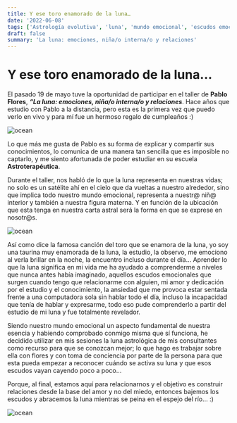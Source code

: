 ```yaml
---
title: Y ese toro enamorado de la luna…
date: '2022-06-08'
tags: ['Astrología evolutiva', 'luna', 'mundo emocional', 'escudos emocionales', 'niñ@ interior']
draft: false
summary: 'La luna: emociones, niña/o interna/o y relaciones'
---
```


# **Y ese toro enamorado de la luna…**


El pasado 19 de mayo tuve la oportunidad de participar en el taller de **Pablo Flores**, ***“La luna: emociones, niña/o interna/o y relaciones***. Hace años que estudio con Pablo a la distancia, pero esta es la primera vez que puedo verlo en vivo y para mí fue un hermoso regalo de cumpleaños :)


<Image alt="ocean" src="/static/images/Blog/Luna/20220519_190740.jpg" width={450} height={300} />


Lo que más me gusta de Pablo es su forma de explicar y compartir sus conocimientos, lo comunica de una manera tan sencilla que es imposible no captarlo, y me siento afortunada de poder estudiar en su escuela **Astroterapéutica**.


Durante el taller, nos habló de lo que la luna representa en nuestras vidas; no solo es un satélite ahí en el cielo que da vueltas a nuestro alrededor, sino que implica todo nuestro mundo emocional, representa a nuestr@ niñ@ interior y también a nuestra figura materna. Y en función de la ubicación que esta tenga en nuestra carta astral será la forma en que se exprese en nosotr@s.


<Image alt="ocean" src="/static/images/Blog/Luna/20220519_182141.jpg" width={450} height={300} />


Así como dice la famosa canción del toro que se enamora de la luna, yo soy una taurina muy enamorada de la luna, la estudio, la observo, me emociono al verla brillar en la noche, la encuentro incluso durante el día… Aprender lo que la luna significa en mi vida me ha ayudado a comprenderme a niveles que nunca antes había imaginado, aquellos escudos emocionales que surgen cuando tengo que relacionarme con alguien, mi amor y dedicación por el estudio y el conocimiento, la ansiedad que me provoca estar sentada frente a una computadora sola sin hablar todo el día, incluso la incapacidad que tenía de hablar y expresarme, todo eso pude comprenderlo a partir del estudio de mi luna y fue totalmente revelador.


Siendo nuestro mundo emocional un aspecto fundamental de nuestra esencia y habiendo comprobado conmigo misma que sí funciona, he decidido utilizar en mis sesiones la luna astrológica de mis consultantes como recurso para que se conozcan mejor; lo que hago es trabajar sobre ella con flores y con toma de conciencia por parte de la persona para que esta pueda empezar a reconocer cuándo se activa su luna y que esos escudos vayan cayendo poco a poco… 


Porque, al final, estamos aquí para relacionarnos y el objetivo es construir relaciones desde la base del amor y no del miedo, entonces bajemos los escudos y abracemos la luna mientras se peina en el espejo del río… :)


<Image alt="ocean" src="/static/images/Blog/Luna/pablo.jpg" width={450} height={300} />



